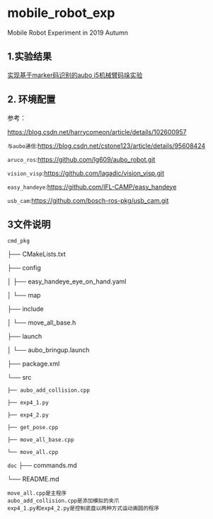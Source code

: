 # mobile_robot_exp
Mobile Robot Experiment in 2019 Autumn

## 1.实验结果

[实现基于marker码识别的aubo i5机械臂码垛实验](https://youtu.be/MhXmcVEn2Do)

## 2. 环境配置

参考：

 https://blog.csdn.net/harrycomeon/article/details/102600957

`与aubo通信`:https://blog.csdn.net/cstone123/article/details/95608424

`aruco_ros`:https://github.com/lg609/aubo_robot.git

`vision_visp`:https://github.com/lagadic/vision_visp.git

`easy_handeye`:https://github.com/IFL-CAMP/easy_handeye

`usb_cam`:https://github.com/bosch-ros-pkg/usb_cam.git  

## 3文件说明

`cmd_pkg`

├── CMakeLists.txt

├── config


│   ├── easy_handeye_eye_on_hand.yaml

│   └── map

├── include

│   └── move_all_base.h

├── launch

│   └── aubo_bringup.launch

├── package.xml

└── src

    ├── aubo_add_collision.cpp
    
    ├── exp4_1.py
    
    ├── exp4_2.py
    
    ├── get_pose.cpp
    
    ├── move_all_base.cpp
    
    └── move_all.cpp


`doc`
├── commands.md

└── README.md

```
move_all.cpp是主程序
aubo_add_collision.cpp是添加模拟的夹爪
exp4_1.py和exp4_2.py是控制底盘以两种方式运动画圆的程序
```
